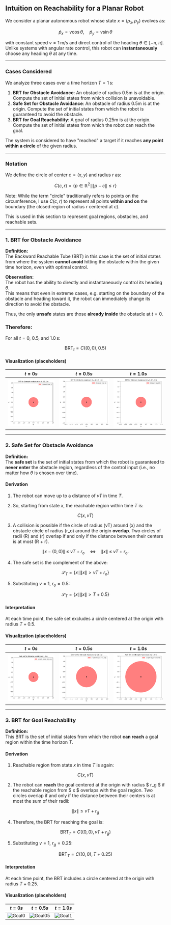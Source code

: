 

## Intuition on Reachability for a Planar Robot

We consider a planar autonomous robot whose state $x=(p_x, p_y)$ evolves as:

$$
\dot p_x = v \cos\theta, \quad \dot p_y = v \sin\theta
$$

with constant speed $v = 1$ m/s and direct control of the heading $\theta \in [-\pi, \pi]$. Unlike systems with angular rate control, this robot can **instantaneously** choose any heading $\theta$ at any time.

---

### Cases Considered

We analyze three cases over a time horizon $T = 1$ s:

1. **BRT for Obstacle Avoidance**: An obstacle of radius 0.5m is at the origin. Compute the set of initial states from which collision is unavoidable.
2. **Safe Set for Obstacle Avoidance**: An obstacle of radius 0.5m is at the origin. Compute the set of initial states from which the robot is guaranteed to avoid the obstacle.
3. **BRT for Goal Reachability**: A goal of radius 0.25m is at the origin. Compute the set of initial states from which the robot can reach the goal.


The system is considered to have "reached" a target if it reaches **any point within a circle** of the given radius.

---

### Notation

We define the circle of center $c = (x, y)$ and radius $r$ as:

```math
C(c, r) = \{ p \in \mathbb{R}^2 \mid \|p - c\| \leq r \}
```

Note: While the term "circle" traditionally refers to points on the circumference, I use $C(c, r)$ to represent all points **within and on** the boundary (the closed region of radius $r$ centered at $c$). 

This is used in this section to represent goal regions, obstacles, and reachable sets.

---

### 1. BRT for Obstacle Avoidance

**Definition:**  
The Backward Reachable Tube (BRT) in this case is the set of initial states from where the system **cannot avoid** hitting the obstacle within the given time horizon, even with optimal control.

**Observation:**  
The robot has the ability to directly and instantaneously control its heading $\theta$.  
This means that even in extreme cases, e.g. starting on the boundary of the obstacle and heading toward it, the robot can immediately change its direction to avoid the obstacle.  

Thus, the only **unsafe** states are those **already inside** the obstacle at $t=0$.

### Therefore:

For all $t = 0$, $0.5$, and $1.0$ s:

$$
\text{BRT}_{t} = C\left((0, 0),\, 0.5\right)
$$

#### Visualization (placeholders)

| $t = 0s$ | $t = 0.5s$ | $t = 1.0s$ |
|:--------:|:-----------:|:-----------:|
| ![BRT0](assets/brt_obstacle_05m.png) | ![BRT05](assets/brt_obstacle_05m.png)  | ![BRT1](assets/brt_obstacle_05m.png)   |

---

### 2. Safe Set for Obstacle Avoidance

**Definition:**  
The **safe set** is the set of initial states from which the robot is guaranteed to **never enter** the obstacle region, regardless of the control input (i.e., no matter how $\theta$ is chosen over time).

#### Derivation

1. The robot can move up to a distance of $vT$ in time $T$.

2. So, starting from state $x$, the reachable region within time $T$ is:

```math
C(x, vT)
```

3. A collision is possible if the circle of radius \(vT\) around \(x\) and the obstacle circle of radius \(r_o\) around the origin **overlap**. Two circles of radii \(R\) and \(r\) overlap if and only if the distance between their centers is at most \(R + r\).

```math
\|x - (0,0)\| \;\le\; vT + r_o
\quad\Longleftrightarrow\quad
\|x\|\;\le\;vT + r_o.
```

4. The safe set is the complement of the above:

```math
\mathcal{S}_T = \left\{ x \mid \|x\| > vT + r_o \right\}
```

5. Substituting $v = 1$, $r_o = 0.5$:

```math
\mathcal{S}_T = \left\{ x \mid \|x\| > T + 0.5 \right\}
```

#### Interpretation

At each time point, the safe set excludes a circle centered at the origin with radius $T + 0.5$.

#### Visualization (placeholders)

| $t = 0s$ | $t = 0.5s$ | $t = 1.0s$ |
|:--------:|:-----------:|:-----------:|
| ![Safe0](assets/safeset_t0.png) | ![Safe05](assets/safeset_t05.png) | ![Safe1](assets/safeset_t10.png)  |

---

### 3. BRT for Goal Reachability

**Definition:**  
This BRT is the set of initial states from which the robot **can reach** a goal region within the time horizon $T$.

#### Derivation

1. Reachable region from state $x$ in time $T$ is again:

```math
C(x, vT)
```

2. The robot can **reach** the goal centered at the origin with radius $ r_g $ if the reachable region from $ x $ overlaps with the goal region. Two circles overlap if and only if the distance between their centers is at most the sum of their radii:

```math
\|x\| \leq vT + r_g
```

4. Therefore, the BRT for reaching the goal is:

```math
\text{BRT}_T = C\left((0, 0),\, vT + r_g\right)
```

5. Substituting $v = 1$, $r_g = 0.25$:

```math
\text{BRT}_T = C\left((0, 0),\, T + 0.25\right)
```

#### Interpretation
At each time point, the BRT includes a circle centered at the origin with radius $T + 0.25$.

#### Visualization (placeholders)

| $t = 0s$ | $t = 0.5s$ | $t = 1.0s$ |
|:--------:|:-----------:|:-----------:|
| ![Goal0]() | ![Goal05]() | ![Goal1]()  |
